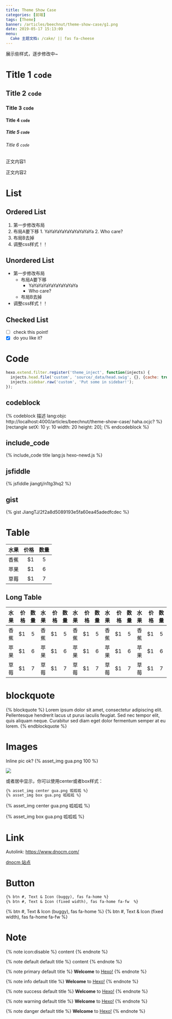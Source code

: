 ```yaml
---
title: Theme Show Case
categories: [前端]
tags: [Theme]
banner: /articles/beechnut/theme-show-case/g1.png
date: 2019-05-17 15:13:09
menu:
  Cake 主题文档: /cake/ || fas fa-cheese
---
```


展示些样式，逐步修改中~

<!-- more -->

# Title 1 `code`

## Title 2 `code`

### Title 3 `code`

#### Title 4 `code`

##### Title 5 `code`

###### Title 6 `code`

正文内容1

正文内容2

# List

## Ordered List
1. 第一步修改布局
  1. 布局A要下移
    1. YaYaYaYaYaYaYaYaYaYa
    2. Who care?
  2. 布局B去掉
2. 调整css样式！！

## Unordered List
- 第一步修改布局
  - 布局A要下移
    - YaYaYaYaYaYaYaYaYaYa
    - Who care?
  - 布局B去掉
- 调整css样式！！

## Checked List
- [ ] check this point!
- [x] do you like it?

# Code

```js
hexo.extend.filter.register('theme_inject', function(injects) {
  injects.head.file('custom', 'source/_data/head.swig', {}, {cache: true});
  injects.sidebar.raw('custom', 'Put some in sidebar!');
});
```

## codeblock
{% codeblock 描述 lang:objc http://localhost:4000/articles/beechnut/theme-show-case/ haha.ocjc? %}
[rectangle setX: 10 y: 10 width: 20 height: 20];
{% endcodeblock %}

## include_code
{% include_code title lang:js hexo-newd.js %}

## jsfiddle
{% jsfiddle jiangtj/n1tg3hq2 %}

## gist
{% gist JiangTJ/2f2a8d5089193e5fa60ea45adedfcdec %}


# Table

| 水果        | 价格    |  数量  |
| --------   | -----:  | :----: |
| 香蕉        | $1      |   5    |
| 苹果        | $1      |   6    |
| 草莓        | $1      |   7    |

## Long Table

|水果|价格|数量|水果|价格|数量|水果|价格|数量|水果|价格|数量|水果|价格|数量|水果|价格|数量|
|---|---:|:--:|---|---:|:--:|---|---:|:--:|---|---:|:--:|---|---:|:--:|---|---:|:--:|
|香蕉|$1|5    |香蕉|$1|5    |香蕉|$1|5    |香蕉|$1|5    |香蕉|$1|5    |香蕉|$1|5    |
|苹果|$1|6    |苹果|$1|6    |苹果|$1|6    |苹果|$1|6    |苹果|$1|6    |苹果|$1|6    |
|草莓|$1|7    |草莓|$1|7    |草莓|$1|7    |草莓|$1|7    |草莓|$1|7    |草莓|$1|7    |

# blockquote
{% blockquote %}
Lorem ipsum dolor sit amet, consectetur adipiscing elit. Pellentesque hendrerit lacus ut purus iaculis feugiat. Sed nec tempor elit, quis aliquam neque. Curabitur sed diam eget dolor fermentum semper at eu lorem.
{% endblockquote %}

# Images
Inline pic ok? {% asset_img gua.png 100 %}

![](/articles/beechnut/theme-show-case/gua.png)

或者居中显示，你可以使用center或者box样式：
```md
{% asset_img center gua.png 呱呱呱 %}
{% asset_img box gua.png 呱呱呱 %}
```

{% asset_img center gua.png 呱呱呱 %}

{% asset_img box gua.png 呱呱呱 %}

# Link

Autolink: https://www.dnocm.com/

[dnocm 站点](https://www.dnocm.com/)

# Button

```md
{% btn #, Text & Icon (buggy), fas fa-home %}
{% btn #, Text & Icon (fixed width), fas fa-home fa-fw  %}
```

{% btn #, Text & Icon (buggy), fas fa-home %}
{% btn #, Text & Icon (fixed width), fas fa-home fa-fw %}

# Note

{% note icon:disable %}
content
{% endnote %}

{% note default default title %}
content
{% endnote %}

{% note primary default title %}
**Welcome** to [Hexo!](https://hexo.io)
{% endnote %}

{% note info default title %}
**Welcome** to [Hexo!](https://hexo.io)
{% endnote %}

{% note success default title %}
**Welcome** to [Hexo!](https://hexo.io)
{% endnote %}

{% note warning default title %}
**Welcome** to [Hexo!](https://hexo.io)
{% endnote %}

{% note danger default title %}
**Welcome** to [Hexo!](https://hexo.io)
{% endnote %}

